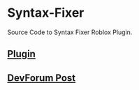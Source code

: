 # Syntax-Fixer
Source Code to Syntax Fixer Roblox Plugin.

## [Plugin](https://www.roblox.com/library/7408480052/Syntax-Fixer)
## [DevForum Post](https://devforum.roblox.com/t/syntax-error-fixer/1454923)
